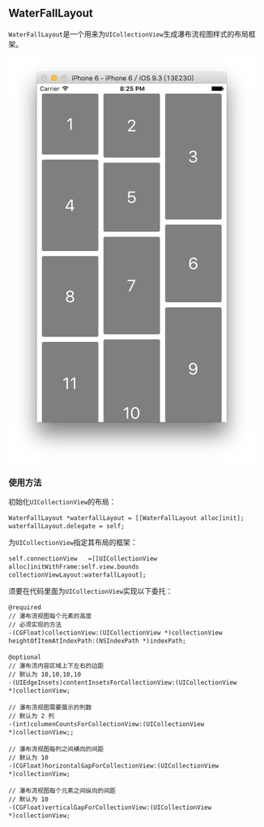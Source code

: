 ## WaterFallLayout

`WaterFallLayout`是一个用来为`UICollectionView`生成瀑布流视图样式的布局框架。

![alt tag](https://raw.githubusercontent.com/hellometers/WaterFallLayout/master/images/waterfall-screenshot.png)

### 使用方法

初始化`UICollectionView`的布局：

	WaterFallLayout *waterfallLayout = [[WaterFallLayout alloc]init];
    waterfallLayout.delegate = self;

为`UICollectionView`指定其布局的框架：
	
    self.connectionView   =[[UICollectionView alloc]initWithFrame:self.view.bounds collectionViewLayout:waterfallLayout];


须要在代码里面为`UICollectionView`实现以下委托：

	@required
	// 瀑布流视图每个元素的高度
	// 必须实现的方法
	-(CGFloat)collectionView:(UICollectionView *)collectionView heightOfItemAtIndexPath:(NSIndexPath *)indexPath;
	
	@optional
	// 瀑布流内容区域上下左右的边距
	// 默认为 10,10,10,10
	-(UIEdgeInsets)contentInsetsForCollectionView:(UICollectionView *)collectionView;
	
	// 瀑布流视图需要展示的列数
	// 默认为 2 列
	-(int)columenCountsForCollectionView:(UICollectionView *)collectionView;;
	
	// 瀑布流视图每列之间横向的间距
	// 默认为 10
	-(CGFloat)horizontalGapForCollectionView:(UICollectionView *)collectionView;
	
	// 瀑布流视图每个元素之间纵向的间距
	// 默认为 10
	-(CGFloat)verticalGapForCollectionView:(UICollectionView *)collectionView;


